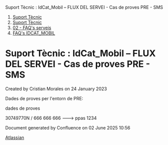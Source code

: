 Suport Tècnic : IdCat\_Mobil – FLUX DEL SERVEI - Cas de proves PRE - SMS  

1.  [Suport Tècnic](index.html)
2.  [Suport Tècnic](13893782.html)
3.  [02 - FAQ's serveis](26313393.html)
4.  [FAQ's IDCAT\_MOBIL](28705595.html)

Suport Tècnic : IdCat\_Mobil – FLUX DEL SERVEI - Cas de proves PRE - SMS
========================================================================

Created by Cristian Morales on 24 January 2023

Dades de proves per l'entorn de PRE:

dades de proves

30749770N / 666 666 666 ---> ppas 1234

Document generated by Confluence on 02 June 2025 10:56

[Atlassian](http://www.atlassian.com/)